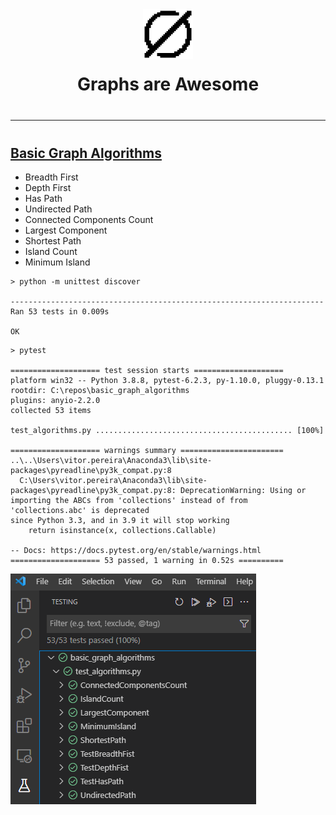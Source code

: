 <div align="center">
  <img width="80" src="../docs/assets/logo.png">
  <h1 style="margin-bottom:40px; margin-top:20px">Graphs are Awesome
</h1>
</div>

---

<h2 style="margin-top:40px"><a href="../algorithms/README.md">Basic Graph Algorithms</a></h2>

* Breadth First
* Depth First
* Has Path
* Undirected Path
* Connected Components Count
* Largest Component
* Shortest Path
* Island Count
* Minimum Island



```
> python -m unittest discover

----------------------------------------------------------------------
Ran 53 tests in 0.009s

OK
```

```
> pytest

==================== test session starts ==================== 
platform win32 -- Python 3.8.8, pytest-6.2.3, py-1.10.0, pluggy-0.13.1
rootdir: C:\repos\basic_graph_algorithms
plugins: anyio-2.2.0
collected 53 items

test_algorithms.py ............................................ [100%] 

==================== warnings summary ======================= 
..\..\Users\vitor.pereira\Anaconda3\lib\site-packages\pyreadline\py3k_compat.py:8
  C:\Users\vitor.pereira\Anaconda3\lib\site-packages\pyreadline\py3k_compat.py:8: DeprecationWarning: Using or importing the ABCs from 'collections' instead of from 'collections.abc' is deprecated 
since Python 3.3, and in 3.9 it will stop working
    return isinstance(x, collections.Callable)

-- Docs: https://docs.pytest.org/en/stable/warnings.html
==================== 53 passed, 1 warning in 0.52s ==========
```

![](../docs/assets/tests.png)